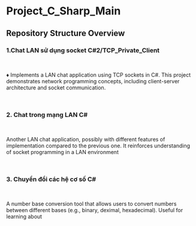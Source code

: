 # Project_C_Sharp_Main
<h2>Repository Structure Overview</h2>

<h3>1.Chat LAN sử dụng socket C#2/TCP_Private_Client</h3>
<br>
<p>♦ Implements a LAN chat application using TCP sockets in C#. This project demonstrates network programming concepts, including client-server architecture and socket communication.</p>
<br>
<h3>2. Chat trong mạng LAN C#</h3>
<br>
<p>Another LAN chat application, possibly with different features of implementation compared to the previous one. It reinforces understanding of socket programming in a LAN environment</p>
<br>
<h3>3. Chuyển đổi các hệ cơ số C#</h3>
<br>
<p>A number base conversion tool that allows users to convert numbers between different bases (e.g., binary, deximal, hexadecimal). Useful for learning about
